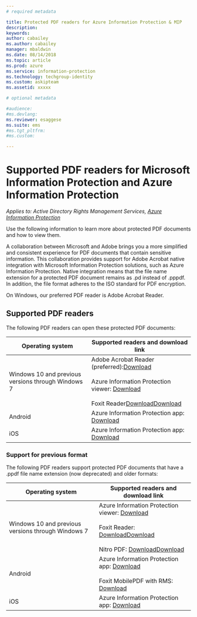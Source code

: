 ```yaml
---
# required metadata

title: Protected PDF readers for Azure Information Protection & MIP
description:
keywords: 
author: cabailey
ms.author: cabailey
manager: mbaldwin
ms.date: 08/14/2018
ms.topic: article
ms.prod: azure
ms.service: information-protection
ms.technology: techgroup-identity
ms.custom: askipteam
ms.assetid: xxxxx

# optional metadata

#audience:
#ms.devlang:
ms.reviewer: esaggese
ms.suite: ems
#ms.tgt_pltfrm:
#ms.custom:

---
```


# Supported PDF readers for Microsoft Information Protection and Azure Information Protection

*Applies to: Active Directory Rights Management Services, [Azure Information Protection](https://azure.microsoft.com/pricing/details/information-protection)*

Use the following information to learn more about protected PDF documents and how to view them.

A collaboration between Microsoft and Adobe brings you a more simplified and consistent experience for PDF documents that contain sensitive information. This collaboration provides support for Adobe Acrobat native integration with Microsoft Information Protection solutions, such as Azure Information Protection. Native integration means that the file name extension for a protected PDF document remains as .pd instead of .pppdf. In addition, the file format adheres to the ISO standard for PDF encryption.

On Windows, our preferred PDF reader is Adobe Acrobat Reader.

## Supported PDF readers

The following PDF readers can open these protected PDF documents:

|Operating system|Supported readers and download link|
|----------------|-----------------------------------|
|Windows 10 and previous versions through Windows 7|Adobe Acrobat Reader (preferred):[Download](https://go.microsoft.com/fwlink/?linkid=838993) <br /><br /> Azure Information Protection viewer: [Download](https://go.microsoft.com/fwlink/?linkid=838993)<br /><br />Foxit Reader[Download](https://go.microsoft.com/fwlink/?linkid=838993)[Download](https://go.microsoft.com/fwlink/?linkid=838993)|
|Android|Azure Information Protection app: [Download](https://go.microsoft.com/fwlink/?linkid=838993)|
|iOS|Azure Information Protection app: [Download](https://go.microsoft.com/fwlink/?linkid=838993)|

### Support for previous format

The following PDF readers support protected PDF documents that have a .ppdf file name extension (now deprecated) and older formats:

|Operating system|Supported readers and download link|
|----------------|-----------------------------------|
|Windows 10 and previous versions through Windows 7|Azure Information Protection viewer: [Download](https://go.microsoft.com/fwlink/?linkid=838993)<br /><br />Foxit Reader: [Download](https://go.microsoft.com/fwlink/?linkid=838993)[Download](https://go.microsoft.com/fwlink/?linkid=838993)<br /><br />Nitro PDF: [Download](https://go.microsoft.com/fwlink/?linkid=838993)[Download](https://go.microsoft.com/fwlink/?linkid=838993)|
|Android|Azure Information Protection app: [Download](https://go.microsoft.com/fwlink/?linkid=838993)<br /><br />Foxit MobilePDF with RMS: [Download](https://go.microsoft.com/fwlink/?linkid=838993)|
|iOS|Azure Information Protection app: [Download](https://go.microsoft.com/fwlink/?linkid=838993)|
